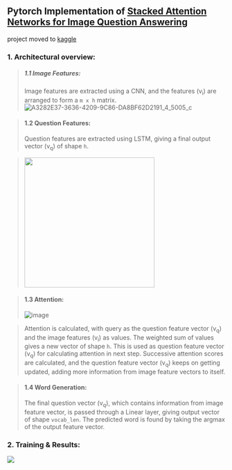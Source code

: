 ## Pytorch Implementation of [Stacked Attention Networks for Image Question Answering](https://arxiv.org/pdf/1511.02274.pdf)


project moved to [kaggle](https://www.kaggle.com/harshraj22/stacked-attention-network/)    
### 1. Architectural overview:
> ##### 1.1 Image Features:
> Image features are extracted using a CNN, and the features (v<sub>i</sub>) are arranged to form a `m x h` matrix.
> ![A3282E37-3636-4209-9C86-DA8BF62D2191_4_5005_c](https://user-images.githubusercontent.com/46635452/129331784-e221bd8f-7923-4298-a9c7-1606e857789a.jpeg)

> #### 1.2 Question Features:
> Question features are extracted using LSTM, giving a final output vector (v<sub>q</sub>) of shape `h`.

> <img src="https://user-images.githubusercontent.com/46635452/129332949-65574cab-1fd3-461c-96fe-bca4f1d05ff6.png" height="300">

> #### 1.3 Attention:
> ![image](https://user-images.githubusercontent.com/46635452/129433854-0c223aa5-33d8-42db-b8cd-c8ee9bd3e128.png)

> Attention is calculated, with query as the question feature vector (v<sub>q</sub>) and the image features (v<sub>i</sub>) as values. The weighted sum of values gives a new vector of shape `h`. This is used as question feature vector (v<sub>q</sub>) for calculating attention in next step.
> Successive attention scores are calculated, and the question feature vector (v<sub>q</sub>) keeps on getting updated, adding more information from image feature vectors to itself.

> #### 1.4 Word Generation:
> The final question vector (v<sub>q</sub>), which contains information from image feature vector, is passed through a Linear layer, giving output vector of shape `vocab_len`. The predicted word is found by taking the argmax of the output feature vector.


### 2. Training & Results:
<img src="https://user-images.githubusercontent.com/46635452/130365587-6138c01a-6725-4416-8d2b-f1175b07f34f.png" > </img>
